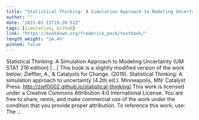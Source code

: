 ```yaml
---
title: "Statistical Thinking: A Simulation Approach to Modeling Uncertainty (UM STAT 216 edition)"
author: ""
date: "2021-01-15T19:28:51Z"
tags: [Simulation, Github]
link: "https://bookdown.org/frederick_peck/textbook/"
length_weight: "24.4%"
pinned: false
---
```


Statistical Thinking: A Simulation Approach to Modeling Uncertainty (UM STAT 216 edition) [...] This book is a slightly modified version of the work below: Zieffler, A., & Catalysts for Change. (2019). Statistical Thinking: A simulation approach to uncertainty (4.2th ed.). Minneapolis, MN: Catalyst Press. http://zief0002.github.io/statistical-thinking/ This work is licensed under a Creative Commons Attribution 4.0 International License. You are free to share, remix, and make commercial use of the work under the condition that you provide proper attribution. To reference this work, use: The ...
